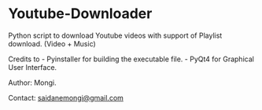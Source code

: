 # Youtube-Downloader
Python script to download Youtube videos with support of Playlist download. (Video + Music)

Credits to
    - Pyinstaller for building the executable file.
    - PyQt4 for Graphical User Interface.

Author: Mongi.

Contact: saidanemongi@gmail.com
